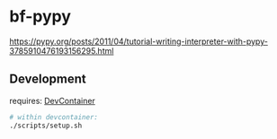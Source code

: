 # bf-pypy

https://pypy.org/posts/2011/04/tutorial-writing-interpreter-with-pypy-3785910476193156295.html

## Development

requires: [DevContainer](https://code.visualstudio.com/docs/devcontainers/containers)

```bash
# within devcontainer:
./scripts/setup.sh
```
